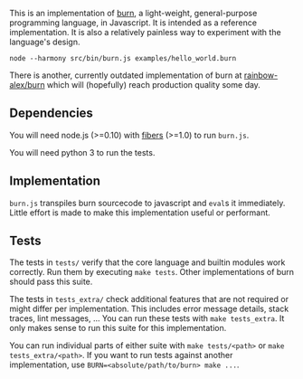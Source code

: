 This is an implementation of [burn](http://www.github.com/rainbow-alex/burn),
a light-weight, general-purpose programming language, in Javascript.
It is intended as a reference implementation.
It is also a relatively painless way to experiment with the language's design.

```
node --harmony src/bin/burn.js examples/hello_world.burn
```

There is another, currently outdated implementation of burn at
[rainbow-alex/burn](http://www.github.com/rainbow-alex/burn)
which will (hopefully) reach production quality some day.

## Dependencies ##

You will need node.js (>=0.10) with [fibers](https://github.com/laverdet/node-fibers/) (>=1.0) to run `burn.js`.

You will need python 3 to run the tests.

## Implementation ##

`burn.js` transpiles burn sourcecode to javascript and `eval`s it immediately.
Little effort is made to make this implementation useful or performant.

## Tests ##

The tests in `tests/` verify that the core language and builtin modules work correctly.
Run them by executing `make tests`.
Other implementations of burn should pass this suite.

The tests in `tests_extra/` check additional features that are not required or might differ per implementation.
This includes error message details, stack traces, lint messages, ...
You can run these tests with `make tests_extra`.
It only makes sense to run this suite for this implementation.

You can run individual parts of either suite with `make tests/<path>` or `make tests_extra/<path>`.
If you want to run tests against another implementation, use `BURN=<absolute/path/to/burn> make ...`.
